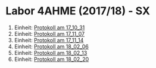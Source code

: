 # Labor 4AHME (2017/18) - SX

1. Einheit: [Protokoll am 17_10_31](plaanm14/README_17_10_31.md)
2. Einheit: [Protokoll am 17_11_07](plaanm14/README_17_11_07.md)
3. Einheit: [Protokoll am 17_11_14](plaanm14/README_17_11_14.md)
4. Einheit: [Protokoll am 18_02_06](plaanm14/README_18_02_06.md)
5. Einheit: [Protokoll am 18_02_13](plaanm14/README_18_02_13.md)
6. Einheit: [Protokoll am 18_02_20](plaanm14/README_18_02_20.md)

